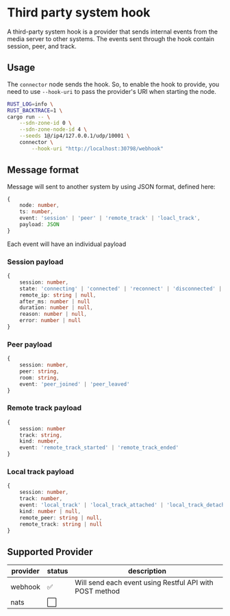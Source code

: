 # Third party system hook

A third-party system hook is a provider that sends internal events from the media server to other systems. The events sent through the hook contain session, peer, and track.

## Usage

The `connector` node sends the hook. So, to enable the hook to provide, you need to use `--hook-uri` to pass the provider's URI when starting the node.

```bash
RUST_LOG=info \
RUST_BACKTRACE=1 \
cargo run -- \
    --sdn-zone-id 0 \
    --sdn-zone-node-id 4 \
    --seeds 1@/ip4/127.0.0.1/udp/10001 \
    connector \
        --hook-uri "http://localhost:30798/webhook"
```

## Message format

Message will sent to another system by using JSON format, defined here:

```typescript
{
    node: number,
    ts: number,
    event: 'session' | 'peer' | 'remote_track' | 'loacl_track',
    payload: JSON
}
```

Each event will have an individual payload

### Session payload

```typescript
{
    session: number,
    state: 'connecting' | 'connected' | 'reconnect' | 'disconnected' | 'reconnected' | 'connect_error'
    remote_ip: string | null,
    after_ms: number | null
    duration: number | null,
    reason: number | null,
    error: number | null
}
```

### Peer payload

```typescript
{
    session: number,
    peer: string,
    room: string,
    event: 'peer_joined' | 'peer_leaved'
}
```

### Remote track payload

```typescript
{
    session: number
    track: string,
    kind: number,
    event: 'remote_track_started' | 'remote_track_ended'
}
```

### Local track payload

```typescript
{
    session: number,
    track: number,
    event: 'local_track' | 'local_track_attached' | 'local_track_detached',
    kind: number | null,
    remote_peer: string | null,
    remote_track: string | null
}
```

## Supported Provider

| provider | status               | description                                             |
| -------- | -------------------- | ------------------------------------------------------- |
| webhook  | :white_check_mark:   | Will send each event using Restful API with POST method |
| nats     | :white_large_square: |                                                         |
